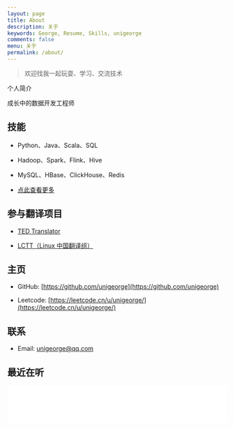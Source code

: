 ```yaml
---
layout: page
title: About
description: 关于
keywords: George, Resume, Skills, unigeorge
comments: false
menu: 关于
permalink: /about/
---
```


> 欢迎找我一起玩耍、学习、交流技术

个人简介

成长中的数据开发工程师

## 技能

- Python、Java、Scala、SQL

- Hadoop、Spark、Flink、Hive

- MySQL、HBase、ClickHouse、Redis

- [点此查看更多](/images/pages/about/技能.svg)

## 参与翻译项目

- [TED Translator](https://www.ted.com/profiles/30267943/translator)

- [LCTT（Linux 中国翻译组）](https://linux.cn/lctt/unigeorge)

## 主页

- GitHub: [https://github.com/unigeorge](https://github.com/unigeorge)

- Leetcode: [https://leetcode.cn/u/unigeorge/](https://leetcode.cn/u/unigeorge/)

## 联系

- Email: [unigeorge@qq.com](http://mail.qq.com/cgi-bin/qm_share?t=qm_mailme&email=cUBEQERHSUFAQUExAABfEh4c)

## 最近在听

<iframe src="//music.163.com/outchain/player?type=2&id=486806&auto=0&height=66" frameborder="0" width="100%" height="86px" ></iframe>
